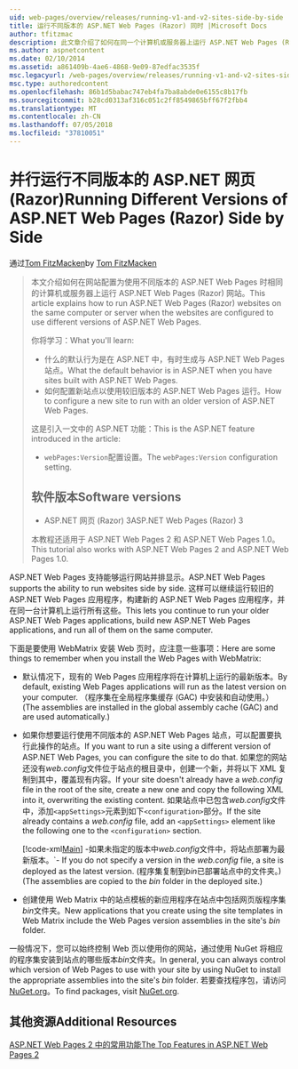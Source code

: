 ```yaml
---
uid: web-pages/overview/releases/running-v1-and-v2-sites-side-by-side
title: 运行不同版本的 ASP.NET Web Pages (Razor) 同时 |Microsoft Docs
author: tfitzmac
description: 此文章介绍了如何在同一个计算机或服务器上运行 ASP.NET Web Pages (Razor) 网站，网站配置为使用不同版本时...
ms.author: aspnetcontent
ms.date: 02/10/2014
ms.assetid: a861409b-4ae6-4868-9e09-87edfac3535f
msc.legacyurl: /web-pages/overview/releases/running-v1-and-v2-sites-side-by-side
msc.type: authoredcontent
ms.openlocfilehash: 86b1d5babac747eb4fa7ba8abde0e6155c8b17fb
ms.sourcegitcommit: b28cd0313af316c051c2ff8549865bff67f2fbb4
ms.translationtype: MT
ms.contentlocale: zh-CN
ms.lasthandoff: 07/05/2018
ms.locfileid: "37810051"
---
```

<a name="running-different-versions-of-aspnet-web-pages-razor-side-by-side"></a><span data-ttu-id="b9223-103">并行运行不同版本的 ASP.NET 网页 (Razor)</span><span class="sxs-lookup"><span data-stu-id="b9223-103">Running Different Versions of ASP.NET Web Pages (Razor) Side by Side</span></span>
====================
<span data-ttu-id="b9223-104">通过[Tom FitzMacken](https://github.com/tfitzmac)</span><span class="sxs-lookup"><span data-stu-id="b9223-104">by [Tom FitzMacken](https://github.com/tfitzmac)</span></span>

> <span data-ttu-id="b9223-105">本文介绍如何在网站配置为使用不同版本的 ASP.NET Web Pages 时相同的计算机或服务器上运行 ASP.NET Web Pages (Razor) 网站。</span><span class="sxs-lookup"><span data-stu-id="b9223-105">This article explains how to run ASP.NET Web Pages (Razor) websites on the same computer or server when the websites are configured to use different versions of ASP.NET Web Pages.</span></span>
> 
> <span data-ttu-id="b9223-106">你将学习：</span><span class="sxs-lookup"><span data-stu-id="b9223-106">What you'll learn:</span></span>
> 
> - <span data-ttu-id="b9223-107">什么的默认行为是在 ASP.NET 中，有时生成与 ASP.NET Web Pages 站点。</span><span class="sxs-lookup"><span data-stu-id="b9223-107">What the default behavior is in ASP.NET when you have sites built with ASP.NET Web Pages.</span></span>
> - <span data-ttu-id="b9223-108">如何配置新站点以使用较旧版本的 ASP.NET Web Pages 运行。</span><span class="sxs-lookup"><span data-stu-id="b9223-108">How to configure a new site to run with an older version of ASP.NET Web Pages.</span></span>
>   
> 
> <span data-ttu-id="b9223-109">这是引入一文中的 ASP.NET 功能：</span><span class="sxs-lookup"><span data-stu-id="b9223-109">This is the ASP.NET feature introduced in the article:</span></span>
> 
> - <span data-ttu-id="b9223-110">`webPages:Version`配置设置。</span><span class="sxs-lookup"><span data-stu-id="b9223-110">The `webPages:Version` configuration setting.</span></span>
>   
> 
> ## <a name="software-versions"></a><span data-ttu-id="b9223-111">软件版本</span><span class="sxs-lookup"><span data-stu-id="b9223-111">Software versions</span></span>
> 
> 
> - <span data-ttu-id="b9223-112">ASP.NET 网页 (Razor) 3</span><span class="sxs-lookup"><span data-stu-id="b9223-112">ASP.NET Web Pages (Razor) 3</span></span>
>   
> 
> <span data-ttu-id="b9223-113">本教程还适用于 ASP.NET Web Pages 2 和 ASP.NET Web Pages 1.0。</span><span class="sxs-lookup"><span data-stu-id="b9223-113">This tutorial also works with ASP.NET Web Pages 2 and ASP.NET Web Pages 1.0.</span></span>


<span data-ttu-id="b9223-114">ASP.NET Web Pages 支持能够运行网站并排显示。</span><span class="sxs-lookup"><span data-stu-id="b9223-114">ASP.NET Web Pages supports the ability to run websites side by side.</span></span> <span data-ttu-id="b9223-115">这样可以继续运行较旧的 ASP.NET Web Pages 应用程序，构建新的 ASP.NET Web Pages 应用程序，并在同一台计算机上运行所有这些。</span><span class="sxs-lookup"><span data-stu-id="b9223-115">This lets you continue to run your older ASP.NET Web Pages applications, build new ASP.NET Web Pages applications, and run all of them on the same computer.</span></span>

<span data-ttu-id="b9223-116">下面是要使用 WebMatrix 安装 Web 页时，应注意一些事项：</span><span class="sxs-lookup"><span data-stu-id="b9223-116">Here are some things to remember when you install the Web Pages with WebMatrix:</span></span>

- <span data-ttu-id="b9223-117">默认情况下，现有的 Web Pages 应用程序将在计算机上运行的最新版本。</span><span class="sxs-lookup"><span data-stu-id="b9223-117">By default, existing Web Pages applications will run as the latest version on your computer.</span></span> <span data-ttu-id="b9223-118">（程序集在全局程序集缓存 (GAC) 中安装和自动使用。）</span><span class="sxs-lookup"><span data-stu-id="b9223-118">(The assemblies are installed in the global assembly cache (GAC) and are used automatically.)</span></span>
- <span data-ttu-id="b9223-119">如果你想要运行使用不同版本的 ASP.NET Web Pages 站点，可以配置要执行此操作的站点。</span><span class="sxs-lookup"><span data-stu-id="b9223-119">If you want to run a site using a different version of ASP.NET Web Pages, you can configure the site to do that.</span></span> <span data-ttu-id="b9223-120">如果您的网站还没有*web.config*文件位于站点的根目录中，创建一个新，并将以下 XML 复制到其中，覆盖现有内容。</span><span class="sxs-lookup"><span data-stu-id="b9223-120">If your site doesn't already have a *web.config* file in the root of the site, create a new one and copy the following XML into it, overwriting the existing content.</span></span> <span data-ttu-id="b9223-121">如果站点中已包含*web.config*文件中，添加`<appSettings>`元素到如下`<configuration>`部分。</span><span class="sxs-lookup"><span data-stu-id="b9223-121">If the site already contains a *web.config* file, add an `<appSettings>` element like the following one to the `<configuration>` section.</span></span>

    [!code-xml[Main](running-v1-and-v2-sites-side-by-side/samples/sample1.xml)]
  <span data-ttu-id="b9223-122">-如果未指定的版本中*web.config*文件中，将站点部署为最新版本。</span><span class="sxs-lookup"><span data-stu-id="b9223-122">\`- If you do not specify a version in the *web.config* file, a site is deployed as the latest version.</span></span> <span data-ttu-id="b9223-123">(程序集复制到*bin*已部署站点中的文件夹。)</span><span class="sxs-lookup"><span data-stu-id="b9223-123">(The assemblies are copied to the *bin* folder in the deployed site.)</span></span>
- <span data-ttu-id="b9223-124">创建使用 Web Matrix 中的站点模板的新应用程序在站点中包括网页版程序集*bin*文件夹。</span><span class="sxs-lookup"><span data-stu-id="b9223-124">New applications that you create using the site templates in Web Matrix include the Web Pages version assemblies in the site's *bin* folder.</span></span>

<span data-ttu-id="b9223-125">一般情况下，您可以始终控制 Web 页以使用你的网站，通过使用 NuGet 将相应的程序集安装到站点的哪些版本*bin*文件夹。</span><span class="sxs-lookup"><span data-stu-id="b9223-125">In general, you can always control which version of Web Pages to use with your site by using NuGet to install the appropriate assemblies into the site's *bin* folder.</span></span> <span data-ttu-id="b9223-126">若要查找程序包，请访问[NuGet.org](http://NuGet.org)。</span><span class="sxs-lookup"><span data-stu-id="b9223-126">To find packages, visit [NuGet.org](http://NuGet.org).</span></span>

## <a name="additional-resources"></a><span data-ttu-id="b9223-127">其他资源</span><span class="sxs-lookup"><span data-stu-id="b9223-127">Additional Resources</span></span>

[<span data-ttu-id="b9223-128">ASP.NET Web Pages 2 中的常用功能</span><span class="sxs-lookup"><span data-stu-id="b9223-128">The Top Features in ASP.NET Web Pages 2</span></span>](top-features-in-web-pages-2.md)
